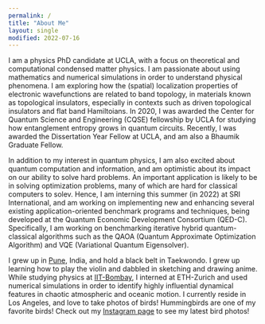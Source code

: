 ```yaml
---
permalink: /
title: "About Me"
layout: single
modified: 2022-07-16
---
```


I am a physics PhD candidate at UCLA, with a focus on theoretical and computational condensed matter physics. I am passionate about using mathematics and numerical simulations in order to understand physical phenomena. I am exploring how the (spatial) localization properties of electronic wavefunctions are related to band topology, in materials known as topological insulators, especially in contexts such as driven topological insulators and flat band Hamiltoians. In 2020, I was awarded the Center for Quantum Science and Engineering (CQSE) fellowship by UCLA for studying how entanglement entropy grows in quantum circuits. Recently, I was awarded the Dissertation Year Fellow at UCLA, and am also a Bhaumik Graduate Fellow.

In addition to my interest in quantum physics, I am also excited about quantum computation and information, and am optimistic about its impact on our ability to solve hard problems. An important application is likely to be in solving optimization problems, many of which are hard for classical computers to solev. Hence, I am interning this summer (in 2022) at SRI International, and am working on implementing new and  enhancing several existing application-oriented benchmark programs and techniques, being developed at the Quantum Economic Development Consortium (QED-C). Specifically, I am working on benchmarking iterative hybrid quantum-classical algorithms such as the QAOA (Quantum Approximate Optimization Algorithm) and VQE (Variational Quantum Eigensolver).

I grew up in [Pune](https://en.wikipedia.org/wiki/Pune), India, and hold a black belt in Taekwondo. I grew up learning how to play the violin and dabbled in sketching and drawing anime. While studying physics at [IIT-Bombay](https://en.wikipedia.org/wiki/IIT_Bombay), I interned at ETH-Zurich and used numerical simulations in order to identify highly influential dynamical features in chaotic atmospheric and oceanic motion. I currently reside in Los Angeles, and love to take photos of birds! Hummingbirds are one of my favorite birds! Check out my [Instagram page](https://www.instagram.com/birds.are.lit/) to see my latest bird photos!
